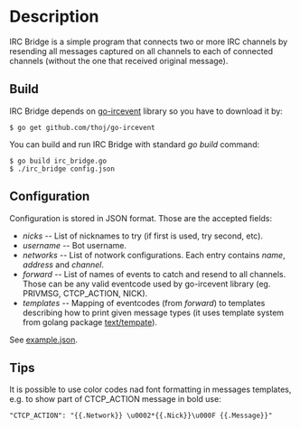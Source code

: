 Description
===========

IRC Bridge is a simple program that connects two or more IRC channels by
resending all messages captured on all channels to each of connected channels
(without the one that received original message).

Build
-----

IRC Bridge depends on [go-ircevent](http://github.com/thoj/go-ircevent) library
so you have to download it by:

    $ go get github.com/thoj/go-ircevent

You can build and run IRC Bridge with standard *go build* command:

    $ go build irc_bridge.go
    $ ./irc_bridge config.json

Configuration
-------------

Configuration is stored in JSON format. Those are the accepted fields:

 * *nicks* -- List of nicknames to try (if first is used, try second, etc).
 * *username* -- Bot username.
 * *networks* -- List of notwork configurations. Each entry contains *name*,
   *address* and *channel*.
 * *forward* -- List of names of events to catch and resend to all
   channels. Those can be any valid eventcode used by go-ircevent library
   (eg. PRIVMSG, CTCP_ACTION, NICK).
 * *templates* -- Mapping of eventcodes (from *forward*) to templates describing
   how to print given message types (it uses template system from golang
   package [text/tempate](http://golang.org/pkg/text/template/)).

See [example.json](example.json).

Tips
----

It is possible to use color codes nad font formatting in messages templates,
e.g. to show part of CTCP_ACTION message in bold use:

    "CTCP_ACTION": "{{.Network}} \u0002*{{.Nick}}\u000F {{.Message}}"

